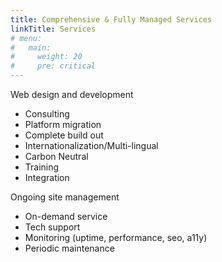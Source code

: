 ```yaml
---
title: Comprehensive & Fully Managed Services
linkTitle: Services
# menu:
#   main: 
#     weight: 20
#     pre: critical
---
```


Web design and development

- Consulting
- Platform migration
- Complete build out
- Internationalization/Multi-lingual
- Carbon Neutral
- Training
- Integration

Ongoing site management

- On-demand service
- Tech support
- Monitoring (uptime, performance, seo, a11y)
- Periodic maintenance